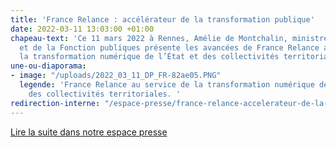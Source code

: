 ```yaml
---
title: 'France Relance : accélérateur de la transformation publique'
date: 2022-03-11 13:03:00 +01:00
chapeau-text: 'Ce 11 mars 2022 à Rennes, Amélie de Montchalin, ministre de la Transformation
  et de la Fonction publiques présente les avancées de France Relance au service de
  la transformation numérique de l’État et des collectivités territoriales. '
une-ou-diaporama:
- image: "/uploads/2022_03_11_DP_FR-82ae05.PNG"
  legende: 'France Relance au service de la transformation numérique de l’État et
    des collectivités territoriales. '
redirection-interne: "/espace-presse/france-relance-accelerateur-de-la-transformation-publique/"
---
```


<div class="lien-important"><p><a href="/espace-presse/france-relance-accelerateur-de-la-transformation-publique/">Lire la suite dans notre espace presse</a></p></div>